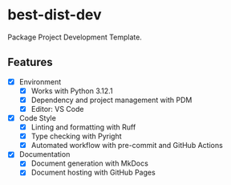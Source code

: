 # best-dist-dev

Package Project Development Template.

## Features

- [x] Environment
    - [x] Works with Python 3.12.1
    - [x] Dependency and project management with PDM
    - [x] Editor: VS Code
- [x] Code Style
    - [x] Linting and formatting with Ruff
    - [x] Type checking with Pyright
    - [x] Automated workflow with pre-commit and GitHub Actions
- [x] Documentation
    - [x] Document generation with MkDocs
    - [x] Document hosting with GitHub Pages
